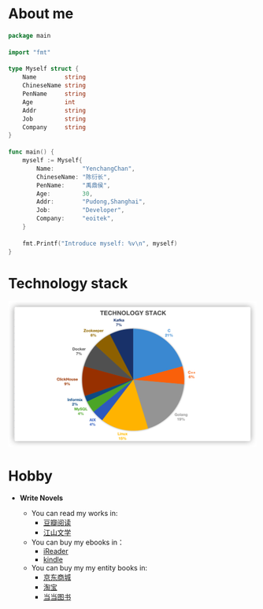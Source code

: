# About me

```go
package main

import "fmt"

type Myself struct {
	Name        string
	ChineseName string
	PenName     string
	Age         int
	Addr        string
	Job         string
	Company     string
}

func main() {
	myself := Myself{
		Name:        "YenchangChan",
		ChineseName: "陈衍长",
		PenName:     "禹鼎侯",
		Age:         30,
		Addr:        "Pudong,Shanghai",
		Job:         "Developer",
		Company:     "eoitek",
	}

	fmt.Printf("Introduce myself: %v\n", myself)
}
```



# Technology stack

![image-20210311154908866](img/image-20210311154908866.png)



# Hobby

-   **Write Novels**

    -   You can read my works in:
        -   [豆瓣阅读](https://read.douban.com/author/63697360/)
        -   [江山文学](http://www.vsread.com/space/myspace-25017.html)
    -   You can buy my ebooks in：
        -   [iReader](http://www.ireader.com/index.php?ca=search.index&keyword=%E7%A6%B9%E9%BC%8E%E4%BE%AF)
        -   [kindle](https://www.amazon.cn/s?k=%E7%A6%B9%E9%BC%8E%E4%BE%AF&i=digital-text&__mk_zh_CN=%E4%BA%9A%E9%A9%AC%E9%80%8A%E7%BD%91%E7%AB%99&ref=nb_sb_noss)
    -   You can buy my my entity books in:
        -   [京东商城](https://item.jd.com/12585806.html)
        -   [淘宝](https://detail.tmall.com/item.htm?spm=a220m.1000858.1000725.1.6ea85243H3ECSY&id=624846995548&user_id=2814700210&cat_id=2&is_b=1&rn=bfbb7fd682eb11d30d653d2a0eb6bd76)
        -   [当当图书](http://product.dangdang.com/1879412302.html)

    






